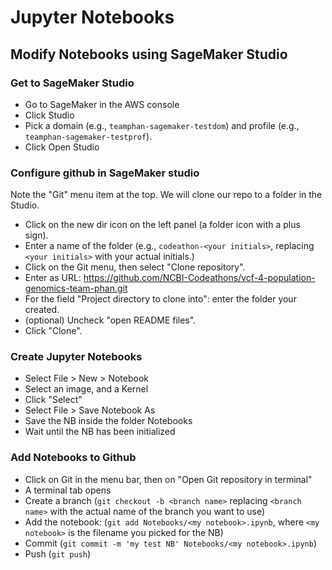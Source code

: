 # Jupyter Notebooks

## Modify Notebooks using SageMaker Studio

### Get to SageMaker Studio

- Go to SageMaker in the AWS console
- Click Studio
- Pick a domain (e.g., `teamphan-sagemaker-testdom`) and profile (e.g.,
  `teamphan-sagemaker-testprof`).
- Click Open Studio

### Configure github in SageMaker studio

Note the "Git" menu item at the top. We will clone our repo to a folder in the
Studio.

- Click on the new dir icon on the left panel (a folder icon with a plus sign).
- Enter a name of the folder (e.g., `codeathon-<your initials>`, replacing
  `<your initials>` with your actual initials.)
- Click on the Git menu, then select "Clone repository".
- Enter as URL:
  <https://github.com/NCBI-Codeathons/vcf-4-population-genomics-team-phan.git>
- For the field "Project directory to clone into": enter the folder your
  created.
- (optional) Uncheck "open README files".
- Click "Clone".

### Create Jupyter Notebooks

- Select File > New > Notebook
- Select an image, and a Kernel
- Click "Select"
- Select File > Save Notebook As
- Save the NB inside the folder Notebooks
- Wait until the NB has been initialized

### Add Notebooks to Github

- Click on Git in the menu bar, then on "Open Git repository in terminal"
- A terminal tab opens
- Create a branch (`git checkout -b <branch name>` replacing `<branch name>`
  with the actual name of the branch you want to use)
- Add the notebook: (`git add Notebooks/<my notebook>.ipynb`, where `<my notebook>`
  is the filename you picked for the NB)
- Commit (`git commit -m 'my test NB' Notebooks/<my notebook>.ipynb`)
- Push (`git push`)
